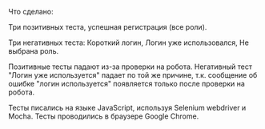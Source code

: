 Что сделано:
 
 Три позитивных теста, успешная регистрация (все роли).

 Три негативных теста: Короткий логин, Логин уже использовался, Не выбрана роль.

Позитивные тесты падают из-за проверки на робота.
Негативный тест "Логин уже используется" падает по той же причине, т.к. сообщение об ошибке "логин используется" появляется только после проверки на робота.

Тесты писались на языке JavaScript, используя Selenium webdriver и Mocha.
Тесты проводились в браузере Google Chrome.
